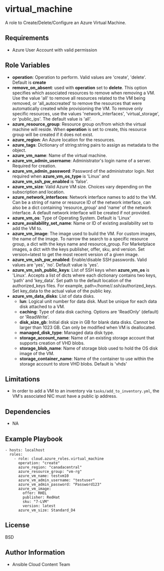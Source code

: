 virtual_machine
==================

A role to Create/Delete/Configure an Azure Virtual Machine.

Requirements
------------

* Azure User Account with valid permission

Role Variables
--------------

* **operation**: Operation to perform. Valid values are 'create', 'delete'. Default is **create**
* **remove_on_absent**: used with **operation** set to **delete**. This option specifies which associated resources to remove when removing a VM. Use the value 'all' to remove all resources related to the VM being removed, or 'all_autocreated' to remove the resources that were automatically created while provisioning the VM. To remove only specific resources, use the values 'network_interfaces', 'virtual_storage', or 'public_ips'. The default value is 'all'.
* **azure_resource_group**: Resource group on/from which the virtual machine will reside. When **operation** is set to create, this resource group will be created if it does not exist.
* **azure_region**: An Azure location for the resources.
* **azure_tags**: Dictionary of string:string pairs to assign as metadata to the object.
* **azure_vm_name**: Name of the virtual machine.
* **azure_vm_admin_username**: Administrator's login name of a server. Required for creation.
* **azure_vm_admin_password**: Password of the administrator login. Not required when **azure_vm_os_type** is 'Linux' and **azure_vm_ssh_pw_enabled** is 'false'.
* **azure_vm_size**: Valid Azure VM size. Choices vary depending on the subscription and location.
* **azure_network_interfaces**: Network interface names to add to the VM. Can be a string of name or resource ID of the network interface, can also be a dict containing 'resource_group' and 'name' of the network interface. A default network interface will be created if not provided.
* **azure_vm_os**: Type of Operating System. Default is 'Linux'
* **azure_availability_set_name**: Name or ID of existing availability set to add the VM to.
* **azure_vm_image**: The image used to build the VM. For custom images, the name of the image. To narrow the search to a specific resource group, a dict with the keys name and resource_group. For Marketplace images, a dict with the keys publisher, offer, sku, and version. Set version=latest to get the most recent version of a given image.
* **azure_vm_ssh_pw_enabled**: Enable/disable SSH passwords. Valid values are 'yes', 'no'. Default value is 'yes'.
* **azure_vm_ssh_public_keys**: List of SSH keys when **azure_vm_os** is 'Linux'. Accepts a list of dicts where each dictionary contains two keys, 'path' and 'key_data'. Set path to the default location of the authorized_keys files. For example, path=/home/<admin username>/.ssh/authorized_keys. Set key_data to the actual value of the public key.
* **azure_vm_data_disks**: List of data disks.
  - **lun**: Logical unit number for data disk. Must be unique for each data disk attached to a VM.
  - **caching**: Type of data disk caching. Options are 'ReadOnly' (default) or 'ReadWrite'.
  - **disk_size_gb**: Initial disk size in GB for blank data disks. Cannot be larger than 1023 GB. Can only be modified when VM is deallocated.
  - **managed_disk_type**: Managed data disk type.
  - **storage_account_name**: Name of an existing storage account that supports creation of VHD blobs.
  - **storage_blob_name**: Name of storage blob used to hold the OS disk image of the VM.
  - **storage_container_name**: Name of the container to use within the storage account to store VHD blobs. Default is 'vhds'

Limitations
------------

- In order to add a VM to an inventory via `tasks/add_to_inventory.yml`, the VM's associated NIC must have a public ip address.

Dependencies
------------

- NA

Example Playbook
----------------

    - hosts: localhost
      roles:
        - role: cloud.azure_roles.virtual_machine
          operation: "create"
          azure_region: "canadacentral"
          azure_resource_group: "vm-rg"
          azure_vm_name: testvm10
          azure_vm_admin_username: "testuser"
          azure_vm_admin_password: "Password123"
          azure_vm_image:
            offer: RHEL
            publisher: RedHat
            sku: "7-LVM"
            version: latest
          azure_vm_size: Standard_D4

License
-------

BSD

Author Information
------------------

- Ansible Cloud Content Team